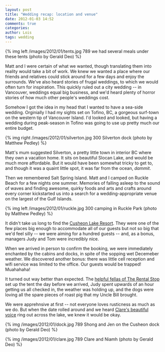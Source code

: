 ```yaml
---
layout: post
title: "Wedding recap: location and venue"
date: 2012-01-03 14:52
comments: true
categories: 
author: Lois
tags: wedding
---
```


{% img left /images/2012/01/tents.jpg 789 we had several meals under these tents (photo by Gerald Deo) %}

Matt and I were certain of what we wanted, though translating them into reality would take a bit of work. We knew we wanted a place where our friends and relatives could stick around for a few days and enjoy the surrounds. We've also heard stories of frugal weddings, to which we would often turn for inspiration. This quickly ruled out a city wedding -- in Vancouver, weddings equal big business, and we'd heard plenty of horror stories of how much other people's weddings cost. 

<!--more-->

Somehow I got the idea in my head that I wanted to have a sea-side wedding. Orginially I had my sights set on Tofino, BC, a gorgeous surf-town on the western tip of Vancouver Island. I'd looked and looked, but having a wedding during peak-season in Tofino was going to use up pretty much our entire budget.

{% img right /images/2012/01/silverton.jpg 300 Silverton dock (photo by Matthew Pedley) %}

Matt's mum suggested Silverton, a pretty little town in interior BC where they own a vacation home. It sits on beautiful Slocan Lake, and would be much more affordable. But it would have been somewhat tricky to get to, and though it was a quaint little spot, it was far from the ocean, *dammit*.

Then we remembered Salt Spring Island. Matt and I camped on Ruckle Beach for a few nights one summer. Memories of falling asleep to the sound of waves and finding awesome, quirky foods and arts and crafts around every corner kickstarted us into a search for a wedding-appropriate venue on the largest of the Gulf Islands.

{% img left /images/2012/01/ruckle.jpg 300 camping in Ruckle Park (photo by Matthew Pedley) %}

It didn't take us long to find the [Cusheon Lake Resort](http://cusheonlake.com). They were one of the few places big enough to accommodate all of our guests but not so big that we'd feel silly -- we were aiming for a hundred guests -- and, as a bonus, managers Judy and Tom were incredibly nice.

When we arrived in person to confirm the booking, we were immediately enchanted by the cabins and docks, in spite of the sopping wet Decemeber weather. We discovered another bonus: there was little cell reception and wifi service was limited to the office. Our guests would be trapped! Muahahaha! 

It turned out way better than expected. The [helpful fellas of The Rental Stop](http://rentalstop.ca) set up the tent the day before we arrived, Judy spent upwards of an hour getting us all checked in, the weather was holding up, and the dogs were loving all the spare pieces of roast pig that my Uncle Bill brought.

We were apprehnsive at first -- not everyone loves rusticness as much as we do. But when the date rolled around and we heard [Clare's beautiful voice](/blog/2012/04/wedding-recap-music/) ring out across the lake, we knew it would be okay.

{% img /images/2012/01/dock.jpg 789 Shong and Jen on the Cusheon dock (photo by Gerald Deo) %}

{% img /images/2012/01/clare.jpg 789 Clare and Niamh (photo by Gerald Deo) %}